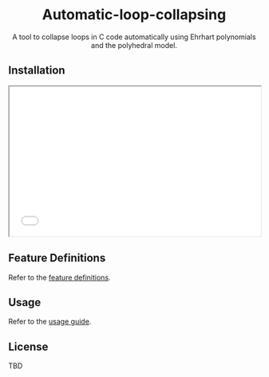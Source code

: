 <!-- Title -->
<div align="center">

# Automatic-loop-collapsing

A tool to collapse loops in C code automatically using Ehrhart polynomials and the polyhedral model.

</div>

## Installation
<iframe src="./docs/INSTALL.md" width="100%" height="300px"></iframe>

## Feature Definitions
Refer to the [feature definitions](./docs/FEATURE_DEFINITIONS.md).

## Usage
Refer to the [usage guide](./docs/USAGE.md).

## License
TBD
